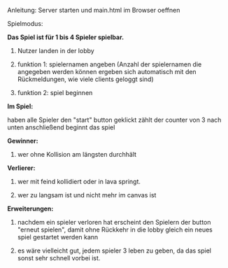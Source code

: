 Anleitung: 
Server starten und main.html im Browser oeffnen

Spielmodus: 

**Das Spiel ist für 1 bis 4 Spieler spielbar.**

1. Nutzer landen in der lobby

2. funktion 1: spielernamen angeben (Anzahl der spielernamen die angegeben werden können ergeben sich automatisch mit den Rückmeldungen, wie viele clients geloggt sind)

3. funktion 2: spiel beginnen

**Im Spiel:**

haben alle Spieler den "start" button geklickt zählt der counter von 3 nach unten
anschließend beginnt das spiel

**Gewinner:**
1. wer ohne Kollision am längsten durchhält

**Verlierer:**

1. wer mit feind kollidiert oder in lava springt.

2. wer zu langsam ist und nicht mehr im canvas ist

**Erweiterungen:**

1. nachdem ein spieler verloren hat erscheint den Spielern der button "erneut spielen", damit ohne Rückkehr in die lobby gleich ein neues spiel gestartet werden kann

2. es wäre vielleicht gut, jedem spieler 3 leben zu geben, da das spiel sonst sehr schnell vorbei ist.
